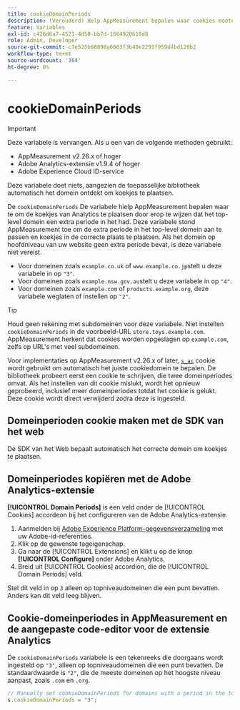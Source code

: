 ```yaml
---
title: cookieDomainPeriods
description: (Verouderd) Help AppMeasurement bepalen waar cookies moeten worden opgeslagen wanneer het domein op hoofdniveau van een website een periode bevat.
feature: Variables
exl-id: c426d6a7-4521-4d50-bb7d-1664920618d8
role: Admin, Developer
source-git-commit: c7e525b68898a6663f3b40e2293f959d4bd129b2
workflow-type: tm+mt
source-wordcount: '364'
ht-degree: 0%

---
```



# cookieDomainPeriods

>[!IMPORTANT]
>Deze variabele is vervangen. Als u een van de volgende methoden gebruikt:
>
>* AppMeasurement v2.26.x of hoger
>* Adobe Analytics-extensie v1.9.4 of hoger
>* Adobe Experience Cloud ID-service
>
>Deze variabele doet niets, aangezien de toepasselijke bibliotheek automatisch het domein ontdekt om koekjes te plaatsen.

De `cookieDomainPeriods` De variabele hielp AppMeasurement bepalen waar te om de koekjes van Analytics te plaatsen door erop te wijzen dat het top-level domein een extra periode in het had. Deze variabele stond AppMeasurement toe om de extra periode in het top-level domein aan te passen en koekjes in de correcte plaats te plaatsen. Als het domein op hoofdniveau van uw website geen extra periode bevat, is deze variabele niet vereist.

* Voor domeinen zoals `example.co.uk` of `www.example.co.jp`stelt u deze variabele in op `"3"`.
* Voor domeinen zoals `example.nsw.gov.au`stelt u deze variabele in op `"4"`.
* Voor domeinen zoals `example.com` of `products.example.org`, deze variabele weglaten of instellen op `"2"`.

>[!TIP]
>
>Houd geen rekening met subdomeinen voor deze variabele. Niet instellen `cookieDomainPeriods` in de voorbeeld-URL `store.toys.example.com`. AppMeasurement herkent dat cookies worden opgeslagen op `example.com`, zelfs op URL&#39;s met veel subdomeinen.

Voor implementaties op AppMeasurement v2.26.x of later, [`s_ac`](https://experienceleague.adobe.com/en/docs/core-services/interface/data-collection/cookies/analytics) cookie wordt gebruikt om automatisch het juiste cookiedomein te bepalen. De bibliotheek probeert eerst een cookie te schrijven, die twee domeinperiodes omvat. Als het instellen van dit cookie mislukt, wordt het opnieuw geprobeerd, inclusief meer domeinperiodes totdat het cookie is gelukt. Deze cookie wordt direct verwijderd zodra deze is ingesteld.

## Domeinperioden cookie maken met de SDK van het web

De SDK van het Web bepaalt automatisch het correcte domein om koekjes te plaatsen.

## Domeinperiodes kopiëren met de Adobe Analytics-extensie

**[!UICONTROL Domain Periods]** is een veld onder de [!UICONTROL Cookies] accordeon bij het configureren van de Adobe Analytics-extensie.

1. Aanmelden bij [Adobe Experience Platform-gegevensverzameling](https://experience.adobe.com/data-collection) met uw Adobe-id-referenties.
1. Klik op de gewenste tageigenschap.
1. Ga naar de [!UICONTROL Extensions] en klikt u op de knop **[!UICONTROL Configure]** onder Adobe Analytics.
1. Breid uit [!UICONTROL Cookies] accordion, die de [!UICONTROL Domain Periods] veld.

Stel dit veld in op `3` alleen op topniveaudomeinen die een punt bevatten. Anders kan dit veld leeg blijven.

## Cookie-domeinperiodes in AppMeasurement en de aangepaste code-editor voor de extensie Analytics

De `cookieDomainPeriods` variabele is een tekenreeks die doorgaans wordt ingesteld op `"3"`, alleen op topniveaudomeinen die een punt bevatten. De standaardwaarde is `"2"`, die de meeste domeinen op het hoogste niveau aanpast, zoals `.com` en `.org`.

```js
// Manually set cookieDomainPeriods for domains with a period in the top-level domain, such as www.example.co.uk
s.cookieDomainPeriods = "3";
```
